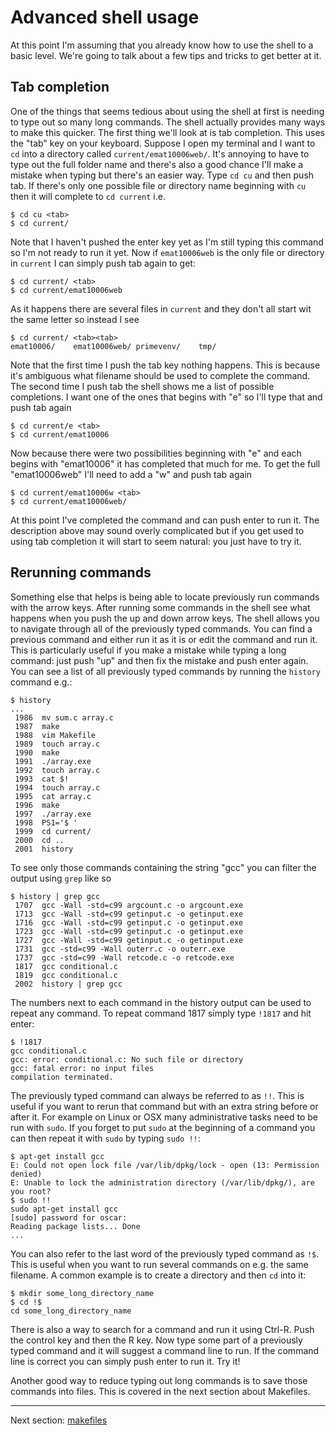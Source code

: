 Advanced shell usage
====================

At this point I'm assuming that you already know how to use the shell to a
basic level. We're going to talk about a few tips and tricks to get better at
it.

Tab completion
--------------

One of the things that seems tedious about using the shell at first is needing
to type out so many long commands. The shell actually provides many ways to
make this quicker. The first thing we'll look at is tab completion. This uses
the "tab" key on your keyboard. Suppose I open my terminal and I want to `cd`
into a directory called `current/emat10006web/`. It's annoying to have to type
out the full folder name and there's also a good chance I'll make a mistake
when typing but there's an easier way. Type `cd cu` and then push tab. If
there's only one possible file or directory name beginning with `cu` then it
will complete to `cd current` i.e.

~~~~
$ cd cu <tab>
$ cd current/
~~~~

Note that I haven't pushed the enter key yet as I'm still typing this command
so I'm not ready to run it yet. Now if `emat10006web` is the only file or
directory in `current` I can simply push tab again to get:

~~~~
$ cd current/ <tab>
$ cd current/emat10006web
~~~~

As it happens there are several files in `current` and they don't all start
wit the same letter so instead I see

~~~~
$ cd current/ <tab><tab>
emat10006/    emat10006web/ primevenv/    tmp/
~~~~

Note that the first time I push the tab key nothing happens. This is because
it's ambiguous what filename should be used to complete the command. The
second time I push tab the shell shows me a list of possible completions. I
want one of the ones that begins with "e" so I'll type that and push tab again

~~~~
$ cd current/e <tab>
$ cd current/emat10006
~~~~

Now because there were two possibilities beginning with "e" and each begins
with "emat10006" it has completed that much for me. To get the full
"emat10006web" I'll need to add a "w" and push tab again

~~~~
$ cd current/emat10006w <tab>
$ cd current/emat10006web/
~~~~

At this point I've completed the command and can push enter to run it. The
description above may sound overly complicated but if you get used to using
tab completion it will start to seem natural: you just have to try it.

Rerunning commands
------------------

Something else that helps is being able to locate previously run commands with
the arrow keys. After running some commands in the shell see what happens when
you push the up and down arrow keys. The shell allows you to navigate through
all of the previously typed commands. You can find a previous command and
either run it as it is or edit the command and run it. This is particularly
useful if you make a mistake while typing a long command: just push "up" and
then fix the mistake and push enter again. You can see a list of all
previously typed commands by running the `history` command e.g.:

~~~~
$ history
...
 1986  mv sum.c array.c
 1987  make
 1988  vim Makefile
 1989  touch array.c
 1990  make
 1991  ./array.exe
 1992  touch array.c
 1993  cat $!
 1994  touch array.c
 1995  cat array.c
 1996  make
 1997  ./array.exe
 1998  PS1='$ '
 1999  cd current/
 2000  cd ..
 2001  history
~~~~

To see only those commands containing the string "gcc" you can filter the
output using `grep` like so

~~~~
$ history | grep gcc
 1707  gcc -Wall -std=c99 argcount.c -o argcount.exe
 1713  gcc -Wall -std=c99 getinput.c -o getinput.exe
 1716  gcc -Wall -std=c99 getinput.c -o getinput.exe
 1723  gcc -Wall -std=c99 getinput.c -o getinput.exe
 1727  gcc -Wall -std=c99 getinput.c -o getinput.exe
 1731  gcc -std=c99 -Wall outerr.c -o outerr.exe
 1737  gcc -std=c99 -Wall retcode.c -o retcode.exe
 1817  gcc conditional.c
 1819  gcc conditional.c
 2002  history | grep gcc
~~~~

The numbers next to each command in the history output can be used to repeat
any command. To repeat command 1817 simply type `!1817` and hit enter:

~~~~
$ !1817
gcc conditional.c
gcc: error: conditional.c: No such file or directory
gcc: fatal error: no input files
compilation terminated.
~~~~

The previously typed command can always be referred to as `!!`. This is useful
if you want to rerun that command but with an extra string before or after it.
For example on Linux or OSX many administrative tasks need to be run with
`sudo`. If you forget to put `sudo` at the beginning of a command you can then
repeat it with `sudo` by typing `sudo !!`:

~~~~
$ apt-get install gcc
E: Could not open lock file /var/lib/dpkg/lock - open (13: Permission denied)
E: Unable to lock the administration directory (/var/lib/dpkg/), are you root?
$ sudo !!
sudo apt-get install gcc
[sudo] password for oscar:
Reading package lists... Done
...
~~~~

You can also refer to the last word of the previously typed command as `!$`.
This is useful when you want to run several commands on e.g. the same
filename. A common example is to create a directory and then `cd` into it:

~~~~
$ mkdir some_long_directory_name
$ cd !$
cd some_long_directory_name
~~~~

There is also a way to search for a command and run it using
Ctrl-R. Push the control key and then the R key. Now type some part of a
previously typed command and it will suggest a command line to run. If the
command line is correct you can simply push enter to run it. Try it!

Another good way to reduce typing out long commands is to save those commands
into files. This is covered in the next section about Makefiles.

------------
Next section: [makefiles](makefiles.html)
